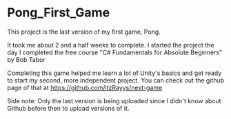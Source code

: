# Pong_First_Game

This project is the last version of my first game, Pong.

It took me about 2 and a half weeks to complete. 
I started the project the day I completed the free course "C# Fundamentals for Absolute Beginners" by Bob Tabor

Completing this game helped me learn a lot of Unity's basics and get ready to start my second, more independent project.
You can check out the github page of that at https://github.com/itzRayys/next-game

Side note: Only the last version is being uploaded since I didn't know about Github before then to upload versions of it.
